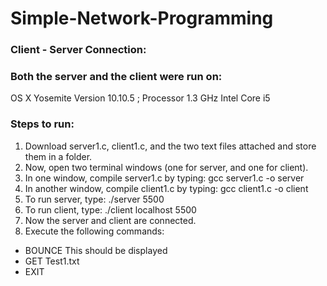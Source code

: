 # Simple-Network-Programming
### Client - Server Connection:

### Both the server and the client were run on:
OS X Yosemite Version 10.10.5 ; Processor 1.3 GHz Intel Core i5

### Steps to run:
1) Download server1.c, client1.c, and the two text files attached and store them in a folder.
2) Now, open two terminal windows (one for server, and one for client).
3) In one window, compile server1.c by typing:
	gcc server1.c -o server
4) In another window, compile client1.c by typing:
	gcc client1.c -o client
5) To run server, type:
	./server 5500
6) To run client, type:
	./client localhost 5500
7) Now the server and client are connected.
8) Execute the following commands:
* BOUNCE This should be displayed
* GET Test1.txt
* EXIT
